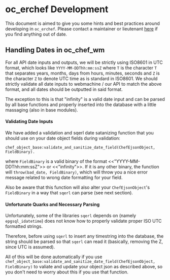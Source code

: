 # oc_erchef Development

This document is aimed to give you some hints and best practices around
developing in `oc_erchef`. Please contact a maintainer or lieutenant
[here](https://github.com/chef/chef-server/blob/master/MAINTAINERS.md)
if you find anything out of date.

## Handling Dates in oc_chef_wm

For all API date inputs and outputs, we will be strictly using ISO8601 in
UTC format, which looks like `YYYY-MM-DDThh:mm:ssZ` where `T` is the character
`T` that separates years, months, days from hours, minutes, seconds and `Z`
is the character `Z` to denote UTC time as is standard in ISO8601. We should
strictly validate all date inputs to webmachine / our API to match the above format, and
all dates should be outputted in said format.

The exception to this is that "infinity" is a valid date input and can be parsed by all base functions
and properly inserted into the database with a little massaging (also in base modules).

#### Validating Date Inputs

We have added a validation and sqerl date satanizing function that you should use on your date object fields
during validation:

```
chef_object_base:validate_and_sanitize_date_field(ChefEjsonObject, FieldBinary).
```

where `FieldBinary` is a valid binary of the format <<"YYYY-MM-DDThh:mm:ssZ">> or <<"infinity">>. If it is
any other binary, the function will `throw(bad_date, FieldBinary)`, which will throw you a nice error message
related to wrong date formatting for your field.

Also be aware that this function will also alter your `ChefEjsonObject`'s `FieldBinary` in a way that `sqerl`
can parse (see next section).

#### Unfortunate Quarks and Necessary Parsing

Unfortunately, some of the libraries `sqerl` depends on (namely `epgsql_idatetime`)
does not know how to properly validate proper ISO UTC formatted strings.

Therefore, before using `sqerl` to insert any timestring into the database, the string
should be parsed so that `sqerl` can read it (basically, removing the Z, since UTC is assumed).

All of this will be done automatically if you use `chef_object_base:validate_and_sanitize_date_field(ChefEjsonObject, FieldBinary)`
to valiate and update your object json as described above, so you don't need to worry about this if you use that function.

